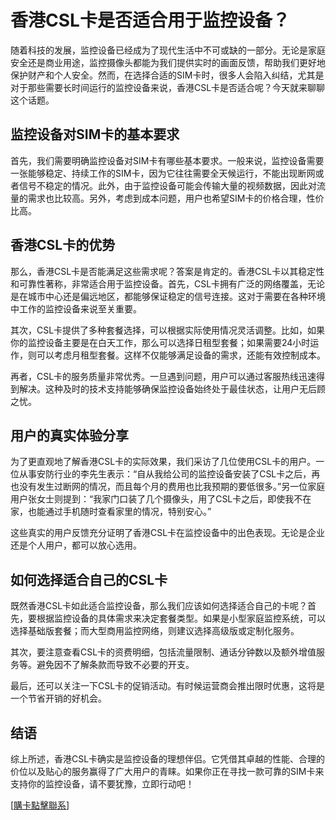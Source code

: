 # 香港CSL卡是否适合用于监控设备？

随着科技的发展，监控设备已经成为了现代生活中不可或缺的一部分。无论是家庭安全还是商业用途，监控摄像头都能为我们提供实时的画面反馈，帮助我们更好地保护财产和个人安全。然而，在选择合适的SIM卡时，很多人会陷入纠结，尤其是对于那些需要长时间运行的监控设备来说，香港CSL卡是否适合呢？今天就来聊聊这个话题。

## 监控设备对SIM卡的基本要求

首先，我们需要明确监控设备对SIM卡有哪些基本要求。一般来说，监控设备需要一张能够稳定、持续工作的SIM卡，因为它往往需要全天候运行，不能出现断网或者信号不稳定的情况。此外，由于监控设备可能会传输大量的视频数据，因此对流量的需求也比较高。另外，考虑到成本问题，用户也希望SIM卡的价格合理，性价比高。

## 香港CSL卡的优势

那么，香港CSL卡是否能满足这些需求呢？答案是肯定的。香港CSL卡以其稳定性和可靠性著称，非常适合用于监控设备。首先，CSL卡拥有广泛的网络覆盖，无论是在城市中心还是偏远地区，都能够保证稳定的信号连接。这对于需要在各种环境中工作的监控设备来说至关重要。

其次，CSL卡提供了多种套餐选择，可以根据实际使用情况灵活调整。比如，如果你的监控设备主要是在白天工作，那么可以选择日租型套餐；如果需要24小时运作，则可以考虑月租型套餐。这样不仅能够满足设备的需求，还能有效控制成本。

再者，CSL卡的服务质量非常优秀。一旦遇到问题，用户可以通过客服热线迅速得到解决。这种及时的技术支持能够确保监控设备始终处于最佳状态，让用户无后顾之忧。

## 用户的真实体验分享

为了更直观地了解香港CSL卡的实际效果，我们采访了几位使用CSL卡的用户。一位从事安防行业的李先生表示：“自从我给公司的监控设备安装了CSL卡之后，再也没有发生过断网的情况，而且每个月的费用也比我预期的要低很多。”另一位家庭用户张女士则提到：“我家门口装了几个摄像头，用了CSL卡之后，即使我不在家，也能通过手机随时查看家里的情况，特别安心。”

这些真实的用户反馈充分证明了香港CSL卡在监控设备中的出色表现。无论是企业还是个人用户，都可以放心选用。

## 如何选择适合自己的CSL卡

既然香港CSL卡如此适合监控设备，那么我们应该如何选择适合自己的卡呢？首先，要根据监控设备的具体需求来决定套餐类型。如果是小型家庭监控系统，可以选择基础版套餐；而大型商用监控网络，则建议选择高级版或定制化服务。

其次，要注意查看CSL卡的资费明细，包括流量限制、通话分钟数以及额外增值服务等。避免因不了解条款而导致不必要的开支。

最后，还可以关注一下CSL卡的促销活动。有时候运营商会推出限时优惠，这将是一个节省开销的好机会。

## 结语

综上所述，香港CSL卡确实是监控设备的理想伴侣。它凭借其卓越的性能、合理的价位以及贴心的服务赢得了广大用户的青睐。如果你正在寻找一款可靠的SIM卡来支持你的监控设备，请不要犹豫，立即行动吧！

[[購卡點擊聯系](https://t.me/s/SXDXQF)]